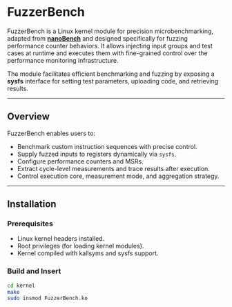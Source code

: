 # FuzzerBench

FuzzerBench is a Linux kernel module for precision microbenchmarking, adapted from [**nanoBench**](https://github.com/andreas-abel/nanoBench) and designed specifically for fuzzing performance counter behaviors. It allows injecting input groups and test cases at runtime and executes them with fine-grained control over the performance monitoring infrastructure.

The module facilitates efficient benchmarking and fuzzing by exposing a **sysfs** interface for setting test parameters, uploading code, and retrieving results.

---

## Overview

FuzzerBench enables users to:
- Benchmark custom instruction sequences with precise control.
- Supply fuzzed inputs to registers dynamically via `sysfs`.
- Configure performance counters and MSRs.
- Extract cycle-level measurements and trace results after execution.
- Control execution core, measurement mode, and aggregation strategy.

---

## Installation

### Prerequisites
- Linux kernel headers installed.
- Root privileges (for loading kernel modules).
- Kernel compiled with kallsyms and sysfs support.

### Build and Insert

```bash
cd kernel
make
sudo insmod FuzzerBench.ko
